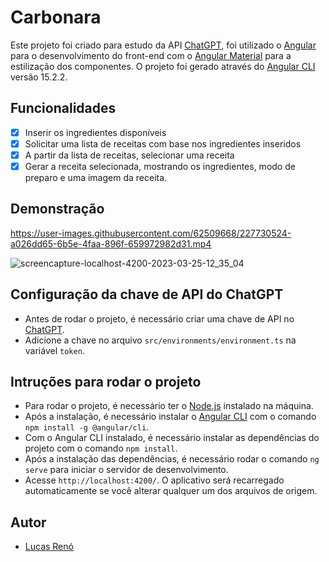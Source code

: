 # Carbonara

Este projeto foi criado para estudo da API [ChatGPT](https://platform.openai.com/), foi utilizado o [Angular](https://angular.io/) para o desenvolvimento do front-end com o [Angular Material](https://material.angular.io/) para a estilização dos componentes. O projeto foi gerado através do [Angular CLI](https://github.com/angular/angular-cli) versão 15.2.2.

## Funcionalidades

- [x] Inserir os ingredientes disponíveis
- [x] Solicitar uma lista de receitas com base nos ingredientes inseridos
- [x] A partir da lista de receitas, selecionar uma receita
- [x] Gerar a receita selecionada, mostrando os ingredientes, modo de preparo e uma imagem da receita.
## Demonstração

https://user-images.githubusercontent.com/62509668/227730524-a026dd65-6b5e-4faa-896f-659972982d31.mp4

![screencapture-localhost-4200-2023-03-25-12_35_04](https://user-images.githubusercontent.com/62509668/227730578-e4514677-bfe3-42f3-8972-f3ebc72cec83.png)

## Configuração da chave de API do ChatGPT

- Antes de rodar o projeto, é necessário criar uma chave de API no [ChatGPT](https://platform.openai.com/account/api-keys).
- Adicione a chave no arquivo `src/environments/environment.ts` na variável `token`.

## Intruções para rodar o projeto

- Para rodar o projeto, é necessário ter o [Node.js](https://nodejs.org/en/) instalado na máquina.
- Após a instalação, é necessário instalar o [Angular CLI](https://angular.io/cli) com o comando `npm install -g @angular/cli`.
- Com o Angular CLI instalado, é necessário instalar as dependências do projeto com o comando `npm install`.
- Após a instalação das dependências, é necessário rodar o comando `ng serve` para iniciar o servidor de desenvolvimento.
- Acesse `http://localhost:4200/`. O aplicativo será recarregado automaticamente se você alterar qualquer um dos arquivos de origem.

## Autor

- [Lucas Renó](https://www.linkedin.com/in/lucas-ren%C3%B3-50023924/)
